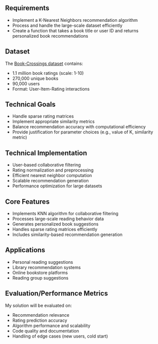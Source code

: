 Requirements
----------------------

-   Implement a K-Nearest Neighbors recommendation algorithm
-   Process and handle the large-scale dataset efficiently
-   Create a function that takes a book title or user ID and returns personalized book recommendations

Dataset
-------

The [Book-Crossings dataset](http://www2.informatik.uni-freiburg.de/~cziegler/BX/) contains:

-   1.1 million book ratings (scale: 1-10)
-   270,000 unique books
-   90,000 users
-   Format: User-Item-Rating interactions

Technical Goals
---------------

-   Handle sparse rating matrices
-   Implement appropriate similarity metrics
-   Balance recommendation accuracy with computational efficiency
-   Provide justification for parameter choices (e.g., value of K, similarity metric)

Technical Implementation
------------------------

-   User-based collaborative filtering
-   Rating normalization and preprocessing
-   Efficient nearest neighbor computation
-   Scalable recommendation generation
-   Performance optimization for large datasets

Core Features
-------------

-   Implements KNN algorithm for collaborative filtering
-   Processes large-scale reading behavior data
-   Generates personalized book suggestions
-   Handles sparse rating matrices efficiently
-   Includes similarity-based recommendation generation

Applications
------------

-   Personal reading suggestions
-   Library recommendation systems
-   Online bookstore platforms
-   Reading group suggestions

Evaluation/Performance Metrics
------------------

My solution will be evaluated on:

-   Recommendation relevance
-   Rating prediction accuracy
-   Algorithm performance and scalability
-   Code quality and documentation
-   Handling of edge cases (new users, cold start)
